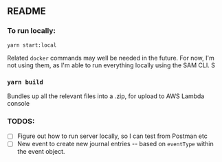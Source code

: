 ## README

### To run locally:

`yarn start:local`

Related `docker` commands may well be needed in the future. For now, I'm not using them, as I'm able to run everything locally using the SAM CLI. S

### `yarn build`

Bundles up all the relevant files into a .zip, for upload to AWS Lambda console


### TODOS:

- [ ] Figure out how to run server locally, so I can test from Postman etc
- [ ] New event to create new journal entries -- based on `eventType` within the event object.
